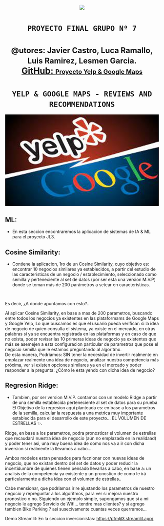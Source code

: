 <p align=center ><img src=https://d31uz8lwfmyn8g.cloudfront.net/Assets/logo-henry-white-lg.png><p>

# <h1 align=center> **`PROYECTO FINAL GRUPO Nº 7`** </h1>

<h1 align="center">
  <span style="font-size: 25px;">@utores:  Javier Castro, Luca Ramallo, Luis Ramirez, Lesmen Garcia.</span> <br>
  <a href="https://github.com/lesmengp/Proyecto-Final-Grupo-07.git">GitHub: <span style="font-size: 20px;">Proyecto Yelp & Google Maps</span></a> <br> 
</h1>

# <h1 align=center>**`YELP & GOOGLE MAPS - REVIEWS AND RECOMMENDATIONS`**</h1>

<p align="center">
<img src="src/Imagenes/Img01.png", height=300>
</p>

## ML:<Br>
-  En esta seccion encontraremos la aplicacion de sistemas de IA & ML para el proyecto JL3.<Br>


## Cosine Similarity:<Br>

- Contiene la aplicacion, 1ro de un Cosine Similarity, cuyo objetivo es: encontrar 10 negocios similares ya establecidos, a partir del estudio de las caracteristicas de  un negocio / establecimiento, seleccionado como semilla y perteneciente al set de datos (por ser esta una version M.V.P) donde se toman más de 200 parámetros a setear en caracteristicas. <Br>
<Br>

Es decir, ¿A donde apuntamos con esto?..<Br>

Al aplicar Cosine Similarity, en base a mas de 200 parametros, buscando entre todos los negocios ya existentes en las plataformams de Google Maps y Google Yelp, Lo que buscamos es que el usuario pueda verificar: si la idea de negocio de quien consulta el sistema, ya existe en el mercado, en otras palabras si ya se encuentra registrada en las plataformas y en caso de que no exista, poder revisar las 10 primeras ideas de negocio ya existentes que más se asemejen a esta configuracion particular de parametros que pose el negocio semilla que le estamos preguntando al algoritmo.<Br>
De esta manera, Podriamos: SIN tener la necesidad de invertir realmente en emplazar realmente una idea de negocio, analizar nuestra competencia más próxima, ver si existen opciones similares ya en el mercado y poder responder a la pregunta: ¿Cómo le esta yendo con dicha idea de negocio?<Br>


## Regresion Ridge:<Br>

- Tambien, por ser version M.V.P. contamos con un modelo Ridge a partir de una semilla establecida perteneciente al set de datos para su prueba. El Objetivo de la regresion aqui planteada es: en base a los parametros de la semilla, calcular la respuesta a una metrica muy importante establecida para el desarrollo de este proyecto... EL VOLÚMEN DE ESTRELLAS ✨.<Br>

Ridge, en base a los parametros, podra pronosticar el volumen de estrellas que recaudará nuestra idea de negocio (aún no emplazada en la realidaad) y poder tener asi, una muy buena idea de como nos va a ir con dicha inversion si realmente la llevamos a cabo....<Br>


Ambos modelos estan pensados para fucnionar con nuevas ideas de negocio, que no existan dentro del set de datos y poder reducir la incertidumbre de quienes tienen pensado llevarlas a cabo, en base a: un analisis de la competencia ya existente y un pronostico de como le irá particularmente a dicha idea con el volumen de estrellas..<Br>

Cabe mensionar, que podriamos ir re ajustando los parametros de nuestro negocio y repreguntar a los algoritmos, para ver si mejora nuestro pronostico o no. Siguiendo un ejemplo simple, supongamos que si a mi negocio le agrego Servicio de Wifi... tendre mas clientes? y si agrego tambien Bike Parking ? asi susecivamente cuantas veces querramos...<Br>

Demo Streamlit:
En la seccion inversionistas:
https://pfmljl3.streamlit.app/


